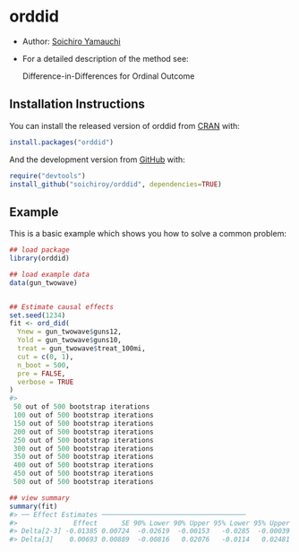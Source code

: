 
<!-- README.md is generated from README.Rmd. Please edit that file -->

# orddid

<!-- badges: start -->

<!-- badges: end -->

  - Author: [Soichiro Yamauchi](https://soichiroy.github.io/)

  - For a detailed description of the method see:
    
    Difference-in-Differences for Ordinal Outcome

## Installation Instructions

You can install the released version of orddid from
[CRAN](https://CRAN.R-project.org) with:

``` r
install.packages("orddid")
```

And the development version from [GitHub](https://github.com/) with:

``` r
require("devtools")
install_github("soichiroy/orddid", dependencies=TRUE)
```

## Example

This is a basic example which shows you how to solve a common problem:

``` r
## load package 
library(orddid)

## load example data 
data(gun_twowave)


## Estimate causal effects 
set.seed(1234)
fit <- ord_did(
  Ynew = gun_twowave$guns12,
  Yold = gun_twowave$guns10,
  treat = gun_twowave$treat_100mi,
  cut = c(0, 1),
  n_boot = 500,
  pre = FALSE,
  verbose = TRUE
)
#> 
 50 out of 500 bootstrap iterations
 100 out of 500 bootstrap iterations
 150 out of 500 bootstrap iterations
 200 out of 500 bootstrap iterations
 250 out of 500 bootstrap iterations
 300 out of 500 bootstrap iterations
 350 out of 500 bootstrap iterations
 400 out of 500 bootstrap iterations
 450 out of 500 bootstrap iterations
 500 out of 500 bootstrap iterations

## view summary 
summary(fit)
#> ── Effect Estimates ────────────────────────────────────
#>              Effect      SE 90% Lower 90% Upper 95% Lower 95% Upper
#> Delta[2-3] -0.01385 0.00724  -0.02619  -0.00153   -0.0285  -0.00039
#> Delta[3]    0.00693 0.00889  -0.00816   0.02076   -0.0114   0.02481
```
